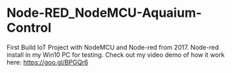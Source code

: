 # Node-RED_NodeMCU-Aquaium-Control
First Build IoT Project with NodeMCU and Node-red from 2017. Node-red install in my Win10 PC for testing. Check out my video demo of how it work here: https://goo.gl/BPGQr6
